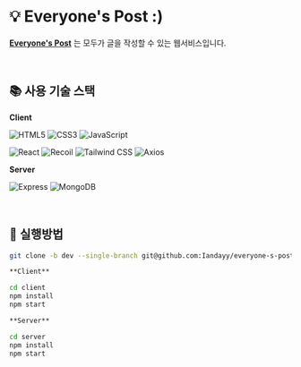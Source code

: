 # 💡 Everyone's Post :)

**[Everyone's Post](https://web-client-dpuqy925lbnnny33.gksl2.cloudtype.app/)** 는 모두가 글을 작성할 수 있는 웹서비스입니다.

<br />

## 📚 사용 기술 스택

**Client**

![HTML5](https://img.shields.io/badge/-HTML5-red)
![CSS3](https://img.shields.io/badge/-CSS3-blue)
![JavaScript](https://img.shields.io/badge/-JavaScript-yellow)

![React](https://img.shields.io/badge/-React-a2d2ff)
![Recoil](https://img.shields.io/badge/-Recoil-black)
![Tailwind CSS](https://img.shields.io/badge/-Tailwind%20CSS-00bbf9)
![Axios](https://img.shields.io/badge/-Axios-blueviolet)

**Server**

![Express](https://img.shields.io/badge/-Express-ff99c8)
![MongoDB](https://img.shields.io/badge/-MongoDB-brightgreen)

<br />

## 📂 실행방법

```sh
git clone -b dev --single-branch git@github.com:Iandayy/everyone-s-post

**Client**

cd client
npm install
npm start

**Server**

cd server
npm install
npm start
```
